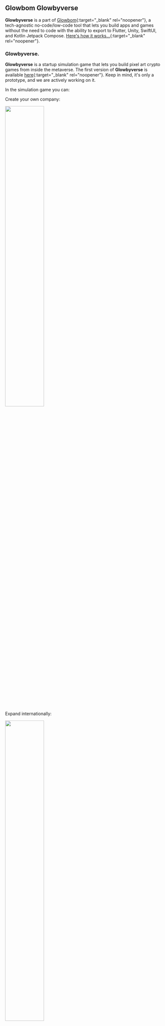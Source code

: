 ## Glowbom Glowbyverse

**Glowbyverse** is a part of [Glowbom](https://glowbom.com/){:target="_blank" rel="noopener"}, a tech-agnostic no-code/low-code tool that lets you build apps and games without the need to code with the ability to export to Flutter, Unity, SwiftUI, and Kotlin Jetpack Compose. [Here's how it works...](https://www.youtube.com/watch?v=nEnlP_f0jG4){:target="_blank" rel="noopener"}.
 
### Glowbyverse.

**Glowbyverse** is a startup simulation game that lets you build pixel art crypto games from inside the metaverse. The first version of **Glowbyverse** is available [here](https://glowbyverse.netlify.app/){:target="_blank" rel="noopener"}. Keep in mind, it's only a prototype, and we are actively working on it.

In the simulation game you can:

Create your own company:

<img src="https://user-images.githubusercontent.com/2455891/203458509-7a2b3fec-e9a5-477b-91e9-837bf3d2ec3d.png" width=50% height=50%>

Expand internationally:

<img src="https://user-images.githubusercontent.com/2455891/203458880-4b866c51-e82c-410c-adfc-aa0669bc3b48.png" width=50% height=50%>

Manage fundraising:

<img src="https://user-images.githubusercontent.com/2455891/203458967-81e6606a-3dd3-460a-aec3-752660b2aedf.png" width=50% height=50%>

Build crypto games from inside the simulation:

<img src="https://user-images.githubusercontent.com/2455891/203459339-6e268c67-a7d2-4218-89dc-e25cd13446f7.png" width=30% height=30%>

Here's [an example](https://www.youtube.com/watch?v=mBey-ND_D0A) of the pixel art crypto game that you'll be able to build. Keep in mind, it's only a prototype, and we are actively working on it. It's currently being integrated into Glowbyverse.

## Stay tuned

The project is in active development, and we're super excited to add more features and gaming mechanics soon.

## Feedback

If you have any questions or feedback, please let us know at **support@glowbom.com**.
